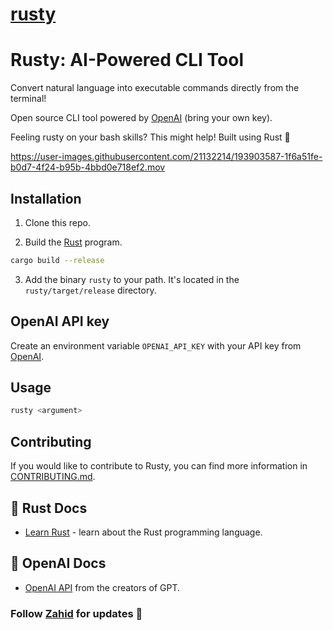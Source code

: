 # [rusty](https://github.com/zahidkhawaja/rusty)

# Rusty: AI-Powered CLI Tool

Convert natural language into executable commands directly from the terminal!

Open source CLI tool powered by [OpenAI](https://openai.com/) (bring your own key).

Feeling rusty on your bash skills? This might help! Built using Rust 🦀

https://user-images.githubusercontent.com/21132214/193903587-1f6a51fe-b0d7-4f24-b95b-4bbd0e718ef2.mov

## Installation

1. Clone this repo.

2. Build the [Rust](https://www.rust-lang.org/tools/install) program.

```bash
cargo build --release
```

3. Add the binary `rusty` to your path. It's located in the `rusty/target/release` directory.

## OpenAI API key

Create an environment variable `OPENAI_API_KEY` with your API key from [OpenAI](https://openai.com/api/).

## Usage

```bash
rusty <argument>
```

## Contributing

If you would like to contribute to Rusty, you can find more information in [CONTRIBUTING.md](https://github.com/zahidkhawaja/rusty/blob/main/CONTRIBUTING.md).

## 🦀 Rust Docs

- [Learn Rust](https://www.rust-lang.org/learn) - learn about the Rust programming language.

## 🧠 OpenAI Docs

- [OpenAI API](https://beta.openai.com/docs/introduction) from the creators of GPT.

### Follow [Zahid](https://twitter.com/chillzaza_) for updates 🚀